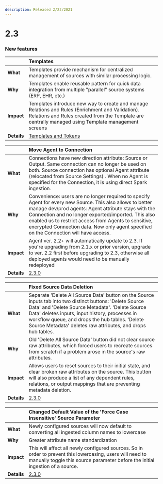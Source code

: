 ```yaml
---
description: Released 2/22/2021
---
```


# 2.3



### New features

|   | Templates |
| :--- | :--- |
| **What** | Templates provide mechanism for centralized management of  sources with similar processing logic.  |
| **Why** | Templates enable reusable pattern for quick data integration from multiple "parallel" source systems \(ERP, EHR, etc.\) |
| **Impact** | Templates introduce new way to create and manage Relations and Rules \(Enrichment and Validation\). Relations and Rules created from the Template are centrally managed using Template management screens |
| **Details** | [Templates and Tokens](../../configuring-the-data-integration-process/validation-and-enrichment-rule-templates/) |

|   | Move Agent to Connection |
| :--- | :--- |
| **What** | Connections have new direction attribute: Source or Output. Same connection can no longer be used on both. Source connection has optional Agent attribute \(relocated from Source Settings\) . When no Agent is specified for the Connection, it is using direct Spark ingestion. |
| **Why** | Convenience: users are no longer required to specify Agent for every new Source. This also allows to better manage dev/prod agents: Agent attribute stays with the Connection and no longer  exported/imported. This also enabled us to restrict access from Agents to sensitive, encrypted Connection data. Now only agent specified on the Connection will have access.   |
| **Impact** | Agent ver. 2.2+ will automatically update to 2.3. If you're upgrading from 2.1.x or prior version, upgrade to ver. 2.2 first before upgrading to 2.3, otherwise all deployed agents would need to be manually redeployed |
| **Details** | [2.3.0](2.3.0.md) |

|  | Fixed Source Data Deletion |
| :--- | :--- |
| **What** | Separate 'Delete All Source Data' button on the Source inputs tab into two distinct buttons: 'Delete Source Data' and 'Delete Source Metadata'. 'Delete Source Data' deletes inputs, input history, processes in workflow queue, and drops the hub tables. 'Delete Source Metadata' deletes raw attributes, and drops hub tables.  |
| **Why** | Old 'Delete All Source Data' button did not clear source raw attributes, which forced users to recreate sources from scratch if a problem arose in the source's raw attributes. |
| **Impact** | Allows users to reset sources to their initial state, and clear broken raw attributes on the source. This button will also produce a list of any dependent rules, relations, or output mappings that are preventing metadata deletion. |
| **Details** | [2.3.0](2.3.0.md) |

|  | Changed Default Value of the 'Force Case Insensitive' Source Parameter |
| :--- | :--- |
| **What** | Newly configured sources will now default to converting all ingested column names to lowercase |
| **Why** | Greater attribute name standardization |
| **Impact** | This will affect all newly configured sources. So in order to prevent this lowercasing, users will need to manually toggle this source parameter before the initial ingestion of a source. |
| **Details** | [2.3.0](2.3.0.md) |

